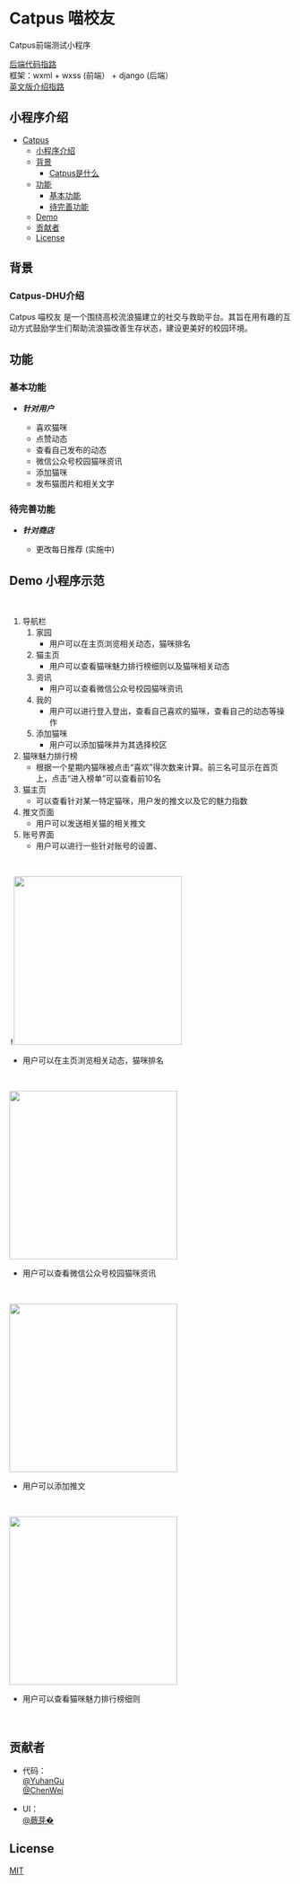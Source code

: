# Catpus 喵校友

Catpus前端测试小程序

[后端代码指路](https://github.com/greatgu99/Catpus)
<br />
框架：wxml + wxss (前端） + django (后端）  <br />
[英文版介绍指路](https://github.com/MRSA-J/Catpus/blob/main/README.md)   <br />

## 小程序介绍

- [Catpus](#Catpus)
  - [小程序介绍](#小程序介绍)
  - [背景](#背景)
    - [Catpus是什么](#Catpus-DHU介绍)
  - [功能](#功能)
    - [基本功能](#基本功能)
    - [待完善功能](#待完善功能)
  - [Demo](#Demo-小程序示范)
  - [贡献者](#贡献者)
  - [License](#license)

## 背景

### Catpus-DHU介绍

Catpus 喵校友 是一个围绕高校流浪猫建立的社交与救助平台。其旨在用有趣的互动方式鼓励学生们帮助流浪猫改善生存状态，建设更美好的校园环境。

## 功能

### 基本功能

- ***针对用户***

  - 喜欢猫咪
  - 点赞动态
  - 查看自己发布的动态
  - 微信公众号校园猫咪资讯
  - 添加猫咪
  - 发布猫图片和相关文字


### 待完善功能

- ***针对商店***

  - 更改每日推荐 (实施中)


## Demo 小程序示范

<br />

1.  导航栏
    1.  家园
        * 用户可以在主页浏览相关动态，猫咪排名
    2.  猫主页
        * 用户可以查看猫咪魅力排行榜细则以及猫咪相关动态
    3.  资讯
        * 用户可以查看微信公众号校园猫咪资讯
    4.  我的
        * 用户可以进行登入登出，查看自己喜欢的猫咪，查看自己的动态等操作
    5.  添加猫咪
        * 用户可以添加猫咪并为其选择校区
2.  猫咪魅力排行榜
    * 根据一个星期内猫咪被点击“喜欢”得次数来计算。前三名可显示在首页上，点击“进入榜单”可以查看前10名
3.  猫主页
    * 可以查看针对某一特定猫咪，用户发的推文以及它的魅力指数
4.  推文页面
    * 用户可以发送相关猫的相关推文
5.  账号界面
    * 用户可以进行一些针对账号的设置、

<br />

<kbd>!<img src= "https://github.com/MRSA-J/Catpus/blob/main/Catpus%20Demo/homepage.png" width=300></kbd>

  * 用户可以在主页浏览相关动态，猫咪排名

<br />

<kbd><img src="https://github.com/MRSA-J/Catpus/blob/main/Catpus%20Demo/info.png" width=300></kbd>

  * 用户可以查看微信公众号校园猫咪资讯
  
<br />

<kbd><img src="https://github.com/MRSA-J/Catpus/blob/main/Catpus%20Demo/post.png" width=300></kbd>
  
  * 用户可以添加推文
  
<br />

<kbd><img src="https://github.com/MRSA-J/Catpus/blob/main/Catpus%20Demo/cat%20ranking.png" width=300></kbd>

  * 用户可以查看猫咪魅力排行榜细则

<br />

 


## 贡献者

- 代码：  
[@YuhanGu](https://github.com/greatgu99)     
[@ChenWei](https://github.com/MRSA-J)

- UI：     
[@蕨芽�](https://github.com/xuhaoxi)

## License

[MIT](LICENSE)
